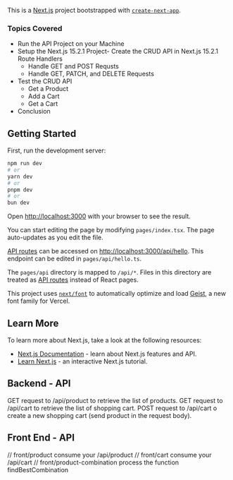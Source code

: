 This is a [Next.js](https://nextjs.org) project bootstrapped with [`create-next-app`](https://nextjs.org/docs/pages/api-reference/create-next-app).


### Topics Covered

- Run the API Project on your Machine
- Setup the Next.js 15.2.1 Project- Create the CRUD API in Next.js 15.2.1 Route Handlers
    - Handle GET and POST Requsts
    - Handle GET, PATCH, and DELETE Requests
- Test the CRUD API
    - Get a Product
    - Add a Cart
    - Get a Cart
- Conclusion

## Getting Started

First, run the development server:

```bash
npm run dev
# or
yarn dev
# or
pnpm dev
# or
bun dev
```

Open [http://localhost:3000](http://localhost:3000) with your browser to see the result.

You can start editing the page by modifying `pages/index.tsx`. The page auto-updates as you edit the file.

[API routes](https://nextjs.org/docs/pages/building-your-application/routing/api-routes) can be accessed on [http://localhost:3000/api/hello](http://localhost:3000/api/hello). This endpoint can be edited in `pages/api/hello.ts`.

The `pages/api` directory is mapped to `/api/*`. Files in this directory are treated as [API routes](https://nextjs.org/docs/pages/building-your-application/routing/api-routes) instead of React pages.

This project uses [`next/font`](https://nextjs.org/docs/pages/building-your-application/optimizing/fonts) to automatically optimize and load [Geist](https://vercel.com/font), a new font family for Vercel.

## Learn More

To learn more about Next.js, take a look at the following resources:

- [Next.js Documentation](https://nextjs.org/docs) - learn about Next.js features and API.
- [Learn Next.js](https://nextjs.org/learn-pages-router) - an interactive Next.js tutorial.


## Backend - API

GET request to /api/product to retrieve the list of products.
GET request to /api/cart to retrieve the list of shopping cart.
POST request to /api/cart o create a new shopping cart (send product in the request body).

## Front End - API

// front/product consume your /api/product
// front/cart consume your /api/cart
// front/product-combination process the function findBestCombination

